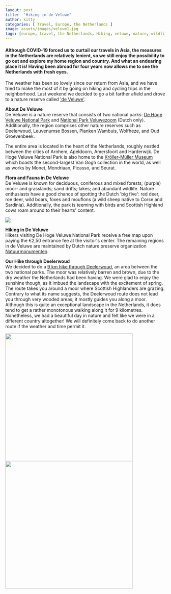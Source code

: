 ```yaml
---
layout: post
title:  "Hiking in de Veluwe"
author: kitty
categories: [ Travel, Europe, the Netherlands ]
image: assets/images/veluwe1.jpg
tags: [europe, travel, the Netherlands, Hiking, veluwe, nature, wildlife]
---
```

<h4>Although COVID-19 forced us to curtail our travels in Asia, the measures in the Netherlands are relatively lenient, so we still enjoy the possibility to go out and explore my home region and country. And what an endearing place it is! Having been abroad for four years now allows me to see the Netherlands with fresh eyes. </h4> 


<p>The weather has been so lovely since our return from Asia, and we have tried to make the most of it by going on hiking and cycling trips in the neighborhood. Last weekend we decided to go a bit farther afield and drove to a nature reserve called <a href="https://www.visitveluwe.com/">'de Veluwe'</a>.</p>

<p><b>About De Veluwe</b><br>
De Veluwe is a nature reserve that consists of two national parks: <a href="https://www.hogeveluwe.nl/en">De Hoge Veluwe National Park</a> and <a href="https://www.natuurmonumenten.nl/natuurgebieden/nationaal-park-veluwezoom">National Park Veluwezoom</a> (Dutch only). Additionally, the region comprises other nature reserves such as Deelerwoud, Leuvenumse Bossen, Planken Wambuis, Wolfheze, and Oud Groevenbeek.  

The entire area is located in the heart of the Netherlands, roughly nestled between the cities of Arnhem, Apeldoorn, Amersfoort and Harderwijk. De Hoge Veluwe National Park is also home to the <a href="https://krollermuller.nl/en">Kröller-Müller Museum</a> which boasts the second-largest Van Gogh collection in the world, as well as works by Monet, Mondriaan, Picasso, and Seurat.</p> 

<p><b>Flora and Fauna in De Veluwe</b><br>
De Veluwe is known for deciduous, coniferous and mixed forests; (purple) moor- and grasslands; sand drifts; lakes; and abundant wildlife. Nature enthusiasts have a good chance of spotting the Dutch 'big five': red deer, roe deer, wild boars, foxes and mouflons (a wild sheep native to Corse and Sardinia). Additionally, the park is teeming with birds and Scottish Highland cows roam around to their hearts' content.</p>
<img src="/assets/images/veluwe2.jpg">
<p><b>Hiking in De Veluwe</b><br>
Hikers visiting De Hoge Veluwe National Park receive a free map upon paying the €2,50 entrance fee at the visitor's center. The remaining regions in de Veluwe are maintained by Dutch nature preserve organization <a href="https://www.natuurmonumenten.nl/routes?locatie=N_1802&locatie-naam=De+Veluwe&page=1">Natuurmonumenten</a>.</p> 

<p><b>Our Hike through Deelerwoud</b><br>
We decided to do a <a href="https://www.natuurmonumenten.nl/natuurgebied/deelerwoud/route/wandelroute-deelerwoud-veluwe">9 km hike through Deelerwoud</a>, an area between the two national parks. The moor was relatively barren and brown, due to the dry weather the Netherlands had been having. We were glad to enjoy the sunshine though, as it imbued the landscape with the excitement of spring. The route takes you around a moor where Scottish Highlanders are grazing. Contrary to what its name suggests, the Deelerwoud route does not lead you through very wooded areas; it mostly guides you along a moor. Although this is quite an exceptional landscape in the Netherlands, it does tend to get a rather monotonous walking along it for 9 kilometres. Nonetheless, we had a beautiful day in nature and felt like we were in a different country altogether! We will definitely come back to do another route if the weather and time permit it.</p>
<img src="/assets/images/veluwe3.jpg" height="400px">
<img src="/assets/images/veluwe4.jpg" height="400px">